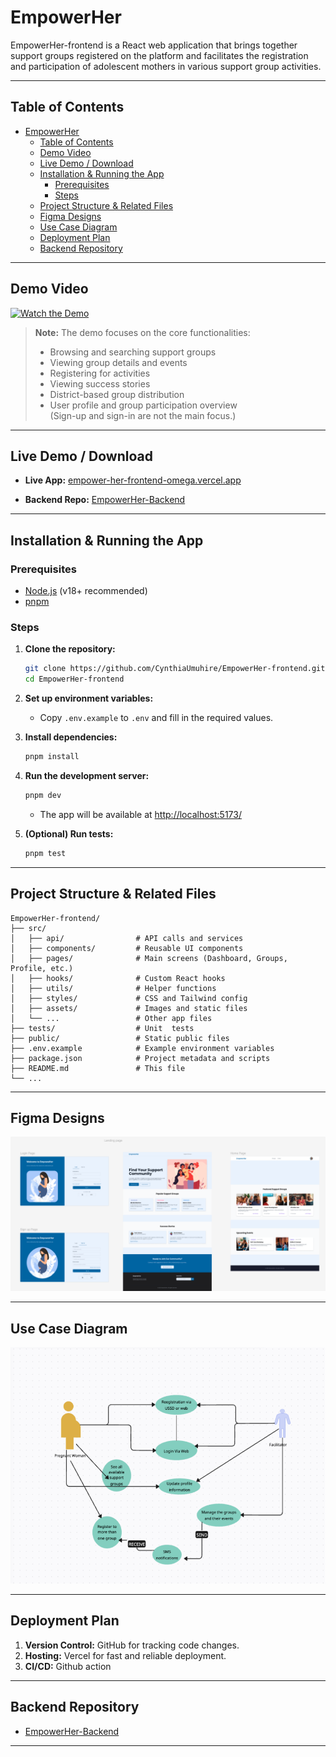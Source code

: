 # EmpowerHer

EmpowerHer-frontend is a React web application that brings together support groups registered on the platform and facilitates the registration and participation of adolescent mothers in various support group activities.

---

## Table of Contents

- [EmpowerHer](#empowerher)
  - [Table of Contents](#table-of-contents)
  - [Demo Video](#demo-video)
  - [Live Demo / Download](#live-demo--download)
  - [Installation \& Running the App](#installation--running-the-app)
    - [Prerequisites](#prerequisites)
    - [Steps](#steps)
  - [Project Structure \& Related Files](#project-structure--related-files)
  - [Figma Designs](#figma-designs)
  - [Use Case Diagram](#use-case-diagram)
  - [Deployment Plan](#deployment-plan)
  - [Backend Repository](#backend-repository)

---

## Demo Video

[![Watch the Demo](https://youtu.be/puIWICosN_Q)](https://youtu.be/puIWICosN_Q)

> **Note:** The demo focuses on the core functionalities:  
> - Browsing and searching support groups  
> - Viewing group details and events  
> - Registering for activities  
> - Viewing success stories  
> - District-based group distribution  
> - User profile and group participation overview  
> (Sign-up and sign-in are not the main focus.)

---

## Live Demo / Download

- **Live App:** [empower-her-frontend-omega.vercel.app](https://empower-her-frontend-omega.vercel.app/) 
 

- **Backend Repo:** [EmpowerHer-Backend](https://github.com/CynthiaUmuhire/EmpowerHer-Backend.git)


---

## Installation & Running the App

### Prerequisites

- [Node.js](https://nodejs.org/) (v18+ recommended)
- [pnpm](https://pnpm.io/)

### Steps

1. **Clone the repository:**
   ```sh
   git clone https://github.com/CynthiaUmuhire/EmpowerHer-frontend.git
   cd EmpowerHer-frontend
   ```

2. **Set up environment variables:**
   - Copy `.env.example` to `.env` and fill in the required values.

3. **Install dependencies:**
   ```sh
   pnpm install
   ```

4. **Run the development server:**
   ```sh
   pnpm dev
   ```
   - The app will be available at [http://localhost:5173/](http://localhost:5173/)

5. **(Optional) Run tests:**
   ```sh
   pnpm test
   ```

---

## Project Structure & Related Files

```
EmpowerHer-frontend/
├── src/
│   ├── api/                # API calls and services
│   ├── components/         # Reusable UI components
│   ├── pages/              # Main screens (Dashboard, Groups, Profile, etc.)
│   ├── hooks/              # Custom React hooks
│   ├── utils/              # Helper functions
│   ├── styles/             # CSS and Tailwind config
│   ├── assets/             # Images and static files
│   └── ...                 # Other app files
├── tests/                  # Unit  tests
├── public/                 # Static public files
├── .env.example            # Example environment variables
├── package.json            # Project metadata and scripts
├── README.md               # This file
└── ...
```

---

## Figma Designs

![Figma Screenshot](<Screenshot 2025-06-07 at 00.22.50.png>)

---

## Use Case Diagram

![Use Case Diagram](image.png)

---

## Deployment Plan


1. **Version Control:** GitHub for tracking code changes.
2. **Hosting:** Vercel for fast and reliable deployment.
3. **CI/CD:** Github action 
 
---

## Backend Repository

- [EmpowerHer-Backend](https://github.com/CynthiaUmuhire/EmpowerHer-Backend.git)

---


